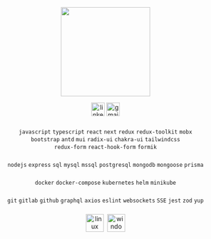 <p align="center">
  <img height="200" src="https://media0.giphy.com/media/v1.Y2lkPTc5MGI3NjExdGhtYm9nbHBlaTY4cTljbnljOXh4eWIydmtjNXNqeGU0MXY3YjY5eCZlcD12MV9pbnRlcm5hbF9naWZfYnlfaWQmY3Q9cw/Gqr8yNueTi1zn4Zff0/giphy.gif" />
</p>

<p align="center">
   <a href="https://www.linkedin.com/in/denys-karakuta" target="_blank">
    <img src="https://img.shields.io/static/v1?message=LinkedIn&logo=linkedin&label=&color=0077B5&logoColor=white&labelColor=&style=for-the-badge" height="30" alt="linkedin logo"></a>
 <!-- <a href="https://leetcode.com/denys-karakuta" target="_blank">
    <img alt="Patreon" src="https://img.shields.io/badge/dynamic/json?style=for-the-badge&labelColor=black&color=%23ffa116&label=Solved&query=solvedOverTotal&url=https%3A%2F%2Fbadge.xyli.tech/%2Fapi%2Fusers%2Fdenys-karakuta&logo=leetcode&logoColor=yellow" height="30" alt="leetcode logo"></a> -->
  <a href="mailto:denys.karakuta@gmail.com" target="_blank">
    <img src="https://img.shields.io/static/v1?message=Gmail&logo=gmail&label=&color=D14836&logoColor=white&labelColor=&style=for-the-badge" height="30" alt="gmail logo"></a>
</p>

###

<div align="center">
  <code>javascript</code>
  <code>typescript</code>
  <code>react</code>
  <code>next</code>
  <code>redux</code>
  <code>redux-toolkit</code>
  <code>mobx</code> <br />
  <code>bootstrap</code>
  <code>antd</code>
  <code>mui</code>
  <code>radix-ui</code>
  <code>chakra-ui</code>
  <code>tailwindcss</code> <br />
  <code>redux-form</code>
  <code>react-hook-form</code>
  <code>formik</code>
</div>

###

<div align="center">
  <code>nodejs</code>
  <code>express</code>
  <code>sql</code>
  <code>mysql</code>
  <code>mssql</code>
  <code>postgresql</code>
  <code>mongodb</code>
  <code>mongoose</code>
  <code>prisma</code>
</div>

###

<div align="center">
  <code>docker</code>
  <code>docker-compose</code>
  <code>kubernetes</code>
  <code>helm</code>
  <code>minikube</code>
</div>

###

<div align="center">
  <code>git</code>
  <code>gitlab</code>
  <code>github</code>
  <code>graphql</code>
  <code>axios</code>
  <code>eslint</code>
  <code>websockets</code>
  <code>SSE</code>
  <code>jest</code>
  <code>zod</code>
  <code>yup</code>
</div>

###

<div align="center">
  <img src="https://cdn.jsdelivr.net/gh/devicons/devicon/icons/linux/linux-original.svg" height="40" alt="linux logo"  />
  <img width="0" />
  <img src="https://cdn.jsdelivr.net/gh/devicons/devicon/icons/windows8/windows8-original.svg" height="40" alt="windows8 logo"  />
</div>
